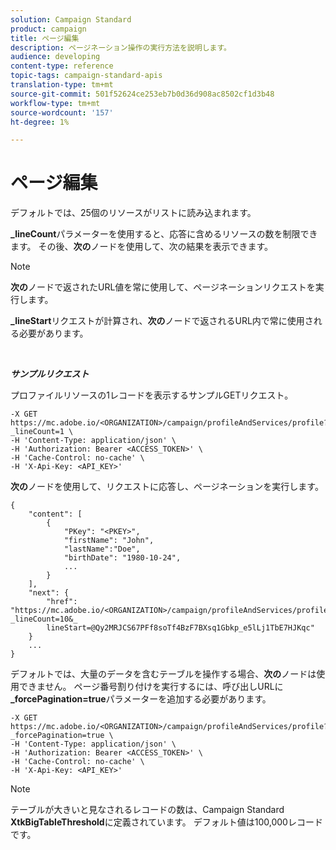 ```yaml
---
solution: Campaign Standard
product: campaign
title: ページ編集
description: ページネーション操作の実行方法を説明します。
audience: developing
content-type: reference
topic-tags: campaign-standard-apis
translation-type: tm+mt
source-git-commit: 501f52624ce253eb7b0d36d908ac8502cf1d3b48
workflow-type: tm+mt
source-wordcount: '157'
ht-degree: 1%

---
```



# ページ編集

デフォルトでは、25個のリソースがリストに読み込まれます。

**_lineCount**&#x200B;パラメーターを使用すると、応答に含めるリソースの数を制限できます。  その後、**次の**&#x200B;ノードを使用して、次の結果を表示できます。

>[!NOTE]
>
>**次の**&#x200B;ノードで返されたURL値を常に使用して、ページネーションリクエストを実行します。
>
>**_lineStart**&#x200B;リクエストが計算され、**次の**&#x200B;ノードで返されるURL内で常に使用される必要があります。

<br/>

***サンプルリクエスト***

プロファイルリソースの1レコードを表示するサンプルGETリクエスト。

```
-X GET https://mc.adobe.io/<ORGANIZATION>/campaign/profileAndServices/profile?_lineCount=1 \
-H 'Content-Type: application/json' \
-H 'Authorization: Bearer <ACCESS_TOKEN>' \
-H 'Cache-Control: no-cache' \
-H 'X-Api-Key: <API_KEY>'
```

**次の**&#x200B;ノードを使用して、リクエストに応答し、ページネーションを実行します。

```
{
    "content": [
        {
            "PKey": "<PKEY>",
            "firstName": "John",
            "lastName":"Doe",
            "birthDate": "1980-10-24",
            ...
        }
    ],
    "next": {
        "href": "https://mc.adobe.io/<ORGANIZATION>/campaign/profileAndServices/profile/email?_lineCount=10&_
        lineStart=@Qy2MRJCS67PFf8soTf4BzF7BXsq1Gbkp_e5lLj1TbE7HJKqc"
    }
    ...
}
```

デフォルトでは、大量のデータを含むテーブルを操作する場合、**次の**&#x200B;ノードは使用できません。 ページ番号割り付けを実行するには、呼び出しURLに&#x200B;**_forcePagination=true**&#x200B;パラメーターを追加する必要があります。

```
-X GET https://mc.adobe.io/<ORGANIZATION>/campaign/profileAndServices/profile?_forcePagination=true \
-H 'Content-Type: application/json' \
-H 'Authorization: Bearer <ACCESS_TOKEN>' \
-H 'Cache-Control: no-cache' \
-H 'X-Api-Key: <API_KEY>'
```

>[!NOTE]
>
>テーブルが大きいと見なされるレコードの数は、Campaign Standard **XtkBigTableThreshold**&#x200B;に定義されています。 デフォルト値は100,000レコードです。
